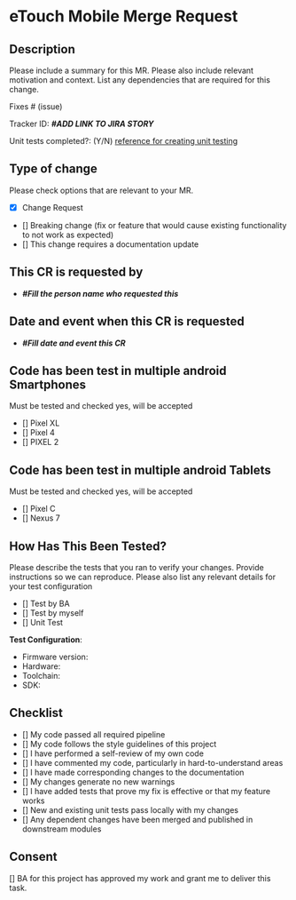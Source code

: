 # eTouch Mobile Merge Request

## Description

Please include a summary for this MR. Please also include relevant motivation and context. List any dependencies that are required for this change.

Fixes # (issue)

Tracker ID: **_#ADD LINK TO JIRA STORY_**

Unit tests completed?: (Y/N)
[reference for creating unit testing](https://ionicframework.com/docs/angular/testing)

## Type of change

Please check options that are relevant to your MR.

- [x] Change Request
- [] Breaking change (fix or feature that would cause existing functionality to not work as expected)
- [] This change requires a documentation update

## This CR is requested by

- **_#Fill the person name who requested this_**

## Date and event when this CR is requested

- **_#Fill date and event this CR_**

## Code has been test in multiple android Smartphones

Must be tested and checked yes, will be accepted

- [] Pixel XL
- [] Pixel 4
- [] PIXEL 2

## Code has been test in multiple android Tablets

Must be tested and checked yes, will be accepted

- [] Pixel C
- [] Nexus 7

## How Has This Been Tested?

Please describe the tests that you ran to verify your changes. Provide instructions so we can reproduce. Please also list any relevant details for your test configuration

- [] Test by BA
- [] Test by myself
- [] Unit Test

**Test Configuration**:

- Firmware version:
- Hardware:
- Toolchain:
- SDK:

## Checklist

- [] My code passed all required pipeline
- [] My code follows the style guidelines of this project
- [] I have performed a self-review of my own code
- [] I have commented my code, particularly in hard-to-understand areas
- [] I have made corresponding changes to the documentation
- [] My changes generate no new warnings
- [] I have added tests that prove my fix is effective or that my feature works
- [] New and existing unit tests pass locally with my changes
- [] Any dependent changes have been merged and published in downstream modules

## Consent

[] BA for this project has approved my work and grant me to deliver this task.
